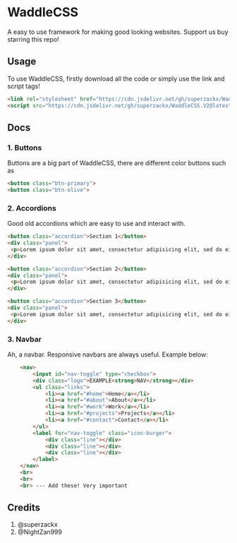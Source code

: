 # WaddleCSS

A easy to use framework for making good looking websites. Support us buy starring this repo!

## Usage

To use WaddleCSS, firstly download all the code or simply use the link and script tags!
```html
<link rel="stylesheet" href="https://cdn.jsdelivr.net/gh/superzackx/WaddleCSS.V2@latest/app.css">
<script src="https://cdn.jsdelivr.net/gh/superzackx/WaddleCSS.V2@latest/script.js"></script>
```

## Docs

### 1. Buttons

Buttons are a big part of WaddleCSS, there are different color buttons such as
 ```html
 <button class="btn-primary">
 <button class="btn-olive">
 ```
 
 ### 2. Accordions
 
 Good old accordions which are easy to use and interact with.
 ```html
 <button class="accordion">Section 1</button>
<div class="panel">
  <p>Lorem ipsum dolor sit amet, consectetur adipisicing elit, sed do eiusmod tempor incididunt ut labore et dolore magna aliqua. Ut enim ad minim veniam, quis nostrud exercitation ullamco laboris nisi ut aliquip ex ea commodo consequat.</p>
</div>

<button class="accordion">Section 2</button>
<div class="panel">
  <p>Lorem ipsum dolor sit amet, consectetur adipisicing elit, sed do eiusmod tempor incididunt ut labore et dolore magna aliqua. Ut enim ad minim veniam, quis nostrud exercitation ullamco laboris nisi ut aliquip ex ea commodo consequat.</p>
</div>

<button class="accordion">Section 3</button>
<div class="panel">
  <p>Lorem ipsum dolor sit amet, consectetur adipisicing elit, sed do eiusmod tempor incididunt ut labore et dolore magna aliqua. Ut enim ad minim veniam, quis nostrud exercitation ullamco laboris nisi ut aliquip ex ea commodo consequat.</p>
</div>
 ```
 
### 3. Navbar

Ah, a navbar. Responsive navbars are always useful. Example below:

```html
    <nav>
        <input id="nav-toggle" type="checkbox">
        <div class="logo">EXAMPLE<strong>NAV</strong></div>
        <ul class="links">
            <li><a href="#home">Home</a></li>
            <li><a href="#about">About</a></li>
            <li><a href="#work">Work</a></li>
            <li><a href="#projects">Projects</a></li>
            <li><a href="#contact">Contact</a></li>
        </ul>
        <label for="nav-toggle" class="icon-burger">
            <div class="line"></div>
            <div class="line"></div>
            <div class="line"></div>
        </label>
    </nav>
    <br>
    <br>
    <br> --- Add these! Very important
```

## Credits

1. @superzackx
2. @NightZan999

